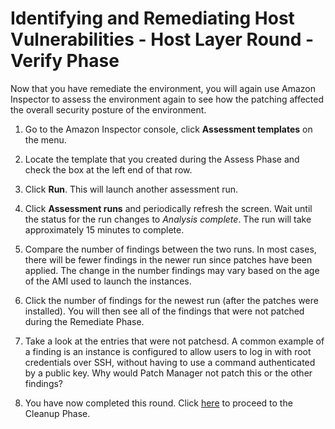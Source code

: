 # Identifying and Remediating Host Vulnerabilities - Host Layer Round - Verify Phase

Now that you have remediate the environment, you will again use Amazon Inspector to assess the environment again to see how the patching affected the overall security posture of the environment.

1.  Go to the Amazon Inspector console, click **Assessment templates** on the menu.

2.  Locate the template that you created during the Assess Phase and check the box at the left end of that row.

3.  Click **Run**.  This will launch another assessment run. 

4.  Click **Assessment runs** and periodically refresh the screen.  Wait until the status for the run changes to *Analysis complete*.  The run will take approximately 15 minutes to complete.

5.  Compare the number of findings between the two runs.   In most cases, there will be fewer findings in the newer run since patches have been applied.   The change in the number findings may vary based on the age of the AMI used to launch the instances.

7.  Click the number of findings for the newest run (after the patches were installed).  You will then see all of the findings that were not patched during the Remediate Phase.

8.  Take a look at the entries that were not patchesd.  A common example of a finding is an instance is configured to allow users to log in with root credentials over SSH, without having to use a command authenticated by a public key.  Why would Patch Manager not patch this or the other findings?

9.  You have now completed this round.  Click [here](./cleanup.md) to proceed to the Cleanup Phase.
